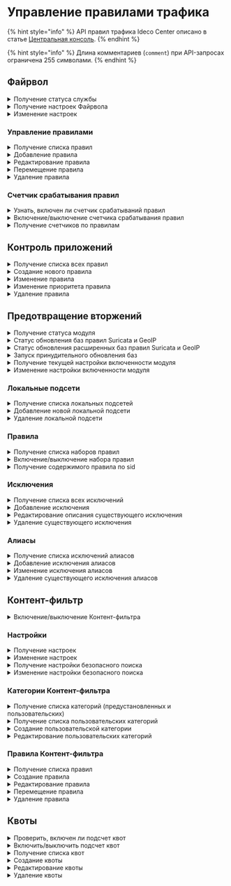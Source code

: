 # Управление правилами трафика

{% hint style="info" %}
API правил трафика Ideco Center описано в статье [Центральная консоль](/api/cc-api.md).
{% endhint %}

{% hint style="info" %}
Длина комментариев (`comment`) при API-запросах ограничена 255 символами.
{% endhint %}

## Файрвол

<details>
<summary>Получение статуса службы</summary>

```
GET /firewall/status
```

**Ответ на успешный запрос:**

```json
[
  {
      "name": "rules-in-kernel",
      "status": "active|activating|deactivating|failed|inactive|reloading",
      "msg": [ "string" ]  //(Список строк, поясняющих текущее состояние)
  },
  {
        "msg": [ "string" ],
        "status": "active",
        "name": "auto-snat"
    }
]
```

</details>

<details>
<summary>Получение настроек Файрвола</summary>

## Включенность пользовательских правил

```
GET /firewall/state
```

**Ответ на успешный запрос:**

```json
{
    "enabled": "boolean"
} 
```

* `enabled` - Опция раздела Файрвол включен (true) или
отключен (false).

### Логирование правил

```
GET /firewall/settings
```

**Ответ на успешный запрос:**

```json
{
    "automatic_snat_enabled": "boolean",
    "log_mode": "nothing" | "all" | "selected",
    "log_actions": ["accept" | "drop" | "dnat" | "snat" | "mark_log" | "mark_not_log"],
} 
```

</details>

<details>
<summary>Изменение настроек</summary>

```
PUT /firewall/settings
```

**Json-тело запроса:**

```json
{
    "automatic_snat_enabled": "boolean",
    "log_mode": "nothing" | "all" | "selected",
    "log_actions": ["accept" | "drop" | "dnat" | "snat" | "mark_log" | "mark_not_log"],
} 
```

* `automatic_snat_enabled` - включение автоматического SNAT;
* `log_mode` - режим логирования;
* `log_actions` - события, которые будут логироваться. 

**Ответ на успешный запрос**: 200 ОК

</details>

### Управление правилами

<details>
<summary>Получение списка правил</summary>

* `GET /firewall/rules/forward` - раздел FORWARD;
* `GET /firewall/rules/input` - раздел INPUT;
* `GET /firewall/rules/dnat` - раздел DNAT;
* `GET /firewall/rules/snat` - раздел SNAT;
* `GET /firewall/rules/log` - раздел Логирование.

**Ответ на успешный запрос:**

```json5
[
   "FilterRuleObject|DnatRuleObject|SnatRuleObject",
]
```

**Обьект FilterRuleObject**

```json5
{
  "id": "integer",
  "parent_id": "string",
  "enabled": "boolean",
  "protocol": "string",
  "source_addresses": [ "string" ],
  "source_addresses_negate": "boolean",
  "source_ports": [ "string" ],
  "incoming_interface": "string",
  "destination_addresses": [ "string" ],
  "destination_addresses_negate": "boolean",
  "destination_ports": [ "string" ],
  "outgoing_interface": "string",
  "hip_profiles": [ "string" ],
  "dpi_profile": "string",
  "dpi_enabled": "boolean",
  "ips_profile": "string",
  "ips_enabled": "boolean",
  "timetable": [ "string" ],
  "comment": "string",
  "action": "accept|drop",
}
```

* `id` - идентификатор правила.
* `parent_id` - идентификатор группы в Ideco Center, в которую входит сервер, или константа "f3ffde22-a562-4f43-ac04-c40fcec6a88c" (соответствует Корневой группе);
* `enabled` - включено (true) или выключено (false) правило;
* `protocol` - протокол;
* `source_addresses` - адрес источника;
* `source_addresses_negate` - инвертировать адрес источника;
* `source_ports` - порты источников, список ID алиасов;
* `incoming_interface` - зона источника;
* `destination_addresses` - адрес назначения;
* `destination_addresses_negate` - инвертировать адрес назначения;
* `destination_ports` - порты назначения;
* `outgoing_interface` - зона назначения;
* `hip_profiles` - HIP-профили;
* `dpi_profile` - строка в формате UUID, ID профиля DPI. Не может быть пустой строкой, если `dpi_enabled` = `true`;
* `dpi_enabled` - включена/выключена обработка с помощью модуля **Контроль приложений**;
* `ips_profile` - строка в формате UUID, ID профиля IPS. Не может быть пустой строкой, если `ips_enabled` = `true`;
* `ips_enabled` - включена/выключена обработка с помощью модуля **Предотвращение вторжений**;
* `timetable` - время действия;
* `comment` - комментарий (может быть пустым);
* `action` - действие:
  * `accept` - разрешить;
  * `drop` - запретить.

**Обьект DnatRuleObject**

```json5
{
   "id": "integer",
   "parent_id": "string",
   "enabled": "boolean",
   "protocol": "string",
   "source_addresses": [ "string" ],
   "source_addresses_negate": "boolean",
   "source_ports": [ "string" ],
   "incoming_interface": "string",
   "destination_addresses": [ "string" ],
   "destination_addresses_negate": "boolean",
   "destination_ports": [ "string" ],
   "timetable": [ "string" ],
   "comment": "string",
   "action": "accept|dnat",
   "change_destination_address": "null|string",
   "change_destination_port": "null|string",
}
```

* `action` - действие:
  * `accept` - разрешить;
  * `dnat` - производить DNAT.
* `change_destination_address` - IP-адрес или диапазон IP-адресов для замены назначения, или `null`, если `action` = `accept`;
* `change_destination_port` - порт или диапазон портов для замены значения, или `null`, если `action` = `accept`.

**Обьект SnatRuleObject**

```json5
{
   "id": "integer",
   "parent_id": "string",
   "enabled": "boolean",
   "protocol": "string",
   "source_addresses": [ "string" ],
   "source_addresses_negate": "boolean",
   "source_ports": [ "string" ],
   "destination_addresses": [ "string" ],
   "destination_addresses_negate": "boolean",
   "destination_ports": [ "string" ],
   "outgoing_interface": "string",
   "timetable": [ "string" ],
   "comment": "string",
   "action": "accept|snat",
   "change_source_address": "null|string",
}
```

* `action` - действие:
  * `accept` - разрешить;
  * `snat` - производить SNAT.
* `change_destination_address` - IP-адрес для замены источника, или `null`, если `action` = `accept`.

</details>

<details>
<summary>Добавление правила</summary>

* `POST /firewall/rules/forward?anchor_item_id=123&insert_after={true|false}` - раздел FORWARD;
* `POST /firewall/rules/input?anchor_item_id=123&insert_after={true|false}` - раздел INPUT;
* `POST /firewall/rules/dnat?anchor_item_id=123&insert_after={true|false}` - раздел DNAT;
* `POST /firewall/rules/snat?anchor_item_id=123&insert_after={true|false}` - раздел SNAT;
* `POST /firewall/rules/log?anchor_item_id=123&insert_after={true|false}` - раздел Логирование.

  * `anchor_item_id` - идентификатор правила, ниже или выше которого нужно создать новое. Если отсутствует, то новое правило будет добавлено в конец таблицы;
  * `insert_after` - вставка до или после. Если значение `true` или отсутствует, то новое правило будет добавлено сразу после указанного в `anchor_item_id`. Если `false` - на месте указанного в `anchor_item_id`.

**Json-тело запроса:**

```json5
[
   "FilterRuleObject|DnatRuleObject|SnatRuleObject",
]
```

* В запросе не должно быть `id`, так как правило ещё не создано и не имеет уникального идентификатора.

**Ответ на успешный запрос:**

```json5
{
    "id": "integer"
}
```

</details>

<details>
<summary>Редактирование правила</summary>

* `PUT /firewall/rules/forward/<id правила>` - раздел FORWARD;
* `PUT /firewall/rules/input/<id правила>` - раздел INPUT;
* `PUT /firewall/rules/dnat/<id правила>` - раздел DNAT;
* `PUT /firewall/rules/snat/<id правила>` - раздел SNAT;
* `PUT /firewall/rules/log/<id правила>` - раздел Логирование.

**Json-тело запроса:**

```json5
[
   "FilterRuleObject|DnatRuleObject|SnatRuleObject",
]
```

**Ответ на успешный запрос:** 200 ОК

</details>

<details>
<summary>Перемещение правила</summary>

* `PATCH /firewall/rules/forward/move` - раздел FORWARD;
* `PATCH /firewall/rules/input/move` - раздел INPUT;
* `PATCH /firewall/rules/dnat/move` - раздел DNAT;
* `PATCH /firewall/rules/snat/move` - раздел SNAT;
* `PATCH /firewall/rules/log/move` - раздел Логирование.

**Json-тело запроса:**

```json5
{
  "params": {
    "id": "integer",
    "anchor_item_id": "integer",
    "insert_after": "boolean"
  }
}
```

* `id` - идентификатор перемещаемого правила;
* `anchor_item_id` - идентификатор правила, ниже или выше которого нужно поместить перемещаемое правило;
* `insert_after` - вставка до или после. Если `true`, то вставить правило сразу после указанного в `anchor_item_id`, если `false` - на месте указанного в `anchor_item_id`.

</details>

<details>
<summary>Удаление правила</summary>

* `DELETE /firewall/rules/forward/<id правила>` - раздел FORWARD;
* `DELETE /firewall/rules/input/<id правила>` - раздел INPUT;
* `DELETE /firewall/rules/dnat/<id правила>` - раздел DNAT;
* `DELETE /firewall/rules/snat/<id правила>` - раздел SNAT;
* `DELETE /firewall/rules/log/<id правила>` - раздел Логирование.

**Ответ на успешный запрос:** 200 ОК

</details>

### Счетчик срабатывания правил

<details>
<summary>Узнать, включен ли счетчик срабатываний правил</summary>

```
GET /firewall/watch
```

**Ответ на успешный запрос:**

```json5
{
   "enabled": "boolean" //(true - если счетчик включен, false - если выключен)
}
```

</details>

<details>
<summary>Включение/выключение счетчика срабатывания правил</summary>

```
PUT /firewall/watch
```

**Json-тело запроса:**

```json5
{
   "enabled": "boolean" //(true - чтобы включить, false - чтобы выключить)
}
```

**Ответ на успешный запрос:** 200 ОК

</details>

<details>
<summary>Получение счетчиков по правилам</summary>

* `GET /firewall/counters/forward` - раздел FORWARD;
* `GET /firewall/counters/input` - раздел INPUT;
* `GET /firewall/counters/dnat` - раздел DNAT;
* `GET /firewall/counters/snat` - раздел SNAT;
* `GET /firewall/rules/log` - раздел Логирование.

**Ответ на успешный запрос:**

```json5
[
   {
      "id": "integer",
      "packets": "integer" //(количество сработок правила)
   },
   ...
]
```

</details>

## Контроль приложений

<details>
<summary>Получение списка всех правил</summary>

```
GET /application_control_backend/rules
```

**Ответ на успешный запрос:**

```json5
[
{
        "action": "string", // ["drop"|"accept"]
        "aliases": ["string"],
        "comment": "string",
        "enabled": "boolean",
        "name": "string",
        "parent_id": "string",
        "protocols": ["string"],
        "id": "integer"
}
]
```

* `action` - действие, применяемое к правилу;
* `aliases` - алиасы, которые используются в правиле (например, any);
* `comment` - комментарий правила;
* `enabled` - статус правила (true - включено, false - отключено);
* `name` - имя правила;
* `parent_id` - идентификатор родительской группы серверов;
* `protocols` - список протоколов;
* `id` - уникальный идентификатор правила.

</details>

<details>
<summary>Создание нового правила</summary>

```
POST /application_control_backend/rules
```

**Json-тело запроса:**

```json5
{
"parent_id": "string",
"name": "string",
"action": "string", // ["drop"|"accept"],
"comment": "string",
"aliases":["string"],
"protocols":["string"],
"enabled": "boolean"
}
```

* `action` - действие, применяемое к правилу;
* `aliases` - алиасы, которые используются в правиле (например, any);
* `comment` - комментарий правила;
* `enabled` - статус правила (true - включено, false - отключено);
* `name` - имя правила;
* `parent_id` - идентификатор родительской группы серверов;
* `protocols` - список протоколов.

**Ответ на успешный запрос:**

```json5
{
    "id": "integer"
}
```

* `id` - уникальный идентификатор созданного правила.

</details>

<details>
<summary>Изменение правила</summary>

```
PUT /application_control_backend/rules/{id}
```

* `id` - уникальный идентификатор правила.

**Json-тело запроса:**

```json5
{
    "parent_id": "str",
    "name": "str",
    "comment": "str",
    "aliases": ["str"],
    "protocols": ["str"],
    "action": "string", // ["drop"|"accept"],
    "enabled": "boolean",
}
```

* `action` - действие, применяемое к правилу;
* `aliases` - алиасы, которые используются в правиле (например, any);
* `comment` - комментарий правила;
* `enabled` - статус правила (true - включено, false - отключено);
* `name` - имя правила;
* `parent_id` - идентификатор родительской группы серверов;
* `protocols` - список протоколов;

**Ответ на успешный запрос:** 200 ОК

</details>

<details>
<summary>Изменение приоритета правила</summary>

```
PATCH /application_control_backend/rules/move
```

**Json-тело запроса:**

```json5
{
  "params": {
    "id": "integer",
    "anchor_item_id": "integer",
    "insert_after": "boolean",
  },
}
```

* `id` - уникальный идентификатор правила;
* `anchor_item_id` - уникальный идентификатор правила, ниже или выше которого нужно создать новое;
* `insert_after` - вставка до или после. Если True, то вставить правило сразу после указанного в anchor_item_id, если False, то на месте указанного в anchor_item_id.

</details>

<details>
<summary>Удаление правила</summary>

```
DELETE /application_control_backend/rules/{id}
```

* `id` - уникальный идентификатор правила, которое нужно удалить.

**Ответ на успешный запрос:** 200 OK

</details>

## Предотвращение вторжений

<details>
<summary>Получение статуса модуля</summary>

```
`GET /ips/status`
```

**Ответ на успешный запрос:**

```json5
[
    {
        "name": "string",
        "status": "string", // ["active"|"activating"|"deactivating"|"failed"|"inactive"|"reloading"],
        "msg": ["str"]
    }
]
```

* `name` - название демона;
* `status` - статус;
* `msg` - cписок сообщений, объясняющий текущее состояние.

</details>

<details>
<summary>Статус обновления баз правил Suricata и GeoIP</summary>

```
GET /ips/update
```

**Ответ на успешный запрос:**

```json5
{
    "status": "string", // ["up_to_date|updating|failed_to_update|disabled"]
    "msg": "i18n_str",
    "last_update": "float|null"
}
```

* `status` - текущий статус обновления баз:
  * `up_to_date` - базы успешно обновлены;
  * `updating` - скачиваем новые базы;
  * `failed_to_update` - последняя попытка обновления баз завершилась неудачно;
  * `disabled` - обновление баз выключено.
* `msg` - текстовое описание статуса обновления баз;
* `last_update` - время (таймстамп) последнего успешного обновления баз.

</details>

<details>
<summary>Статус обновления расширенных баз правил Suricata и GeoIP</summary>

```
GET /ips/update_advanced
```

**Ответ на успешный запрос:**

```json5
{
    "status": "string", //["up_to_date"|"updating"|"failed_to_update"|"disabled"],
    "msg": "i18n_str",
    "last_update": "float|null"
}
```

* `status` - текущий статус обновления баз:
  * `up_to_date` - базы успешно обновлены;
  * `updating` - скачиваем новые базы;
  * `failed_to_update` - последняя попытка обновления баз завершилась неудачно;
  * `disabled` - обновление баз выключено.
* `msg` - текстовое описание статуса обновления баз;
* `last_update` - время (таймстамп) последнего успешного обновления баз.

</details>

<details>
<summary>Запуск принудительного обновления баз</summary>

```
POST /ips/update
```

**Ответ на успешный запрос:** 200 OK

</details>

<details>
<summary>Получение текущей настройки включенности модуля</summary>

```
GET /ips/state
```

**Ответ на успешный запрос:**

```json5
{
    "enabled": "boolean"
}
```

* `enabled` - `true` если модуль включен, `false` - если выключен.

</details>


<details>
<summary>Изменение настройки включенности модуля</summary>

```
PUT /ips/state
```

**Json-тело запроса:**

```json5
{
    "enabled": "boolean"
}
```

* `enabled` - `true` если модуль включен, `false` - если выключен.

**Ответ на успешный запрос:** 200 OK

</details>

### Локальные подсети

<details>
<summary>Получение списка локальных подсетей</summary>

```
GET /ips/nets
```

**Ответ на успешный запрос:**

```json5
[
  {
    "id": "string",
    "address": "string"
  }
]
```

* `id` - уникальный идентификатор подсети;
* `address` - подсеть (например "192.168.0.0/16").

</details>

<details>
<summary>Добавление новой локальной подсети</summary>

```
POST /ips/nets
```

**Json-тело запроса:**

```json5
{
    "address": "string"
}
```

* `address` - подсеть (например "192.168.0.0/16").

**Ответ на успешный запрос:**

```json5
{
    "id": "string",
    "address": "string"
}
```

* `id` - уникальный идентификатор подсети;
* `address` - подсеть (например "192.168.0.0/16").

</details>

<details>
<summary>Удаление локальной подсети</summary>

```
DELETE /ips/nets/{id}
```

* `id` - уникальный идентификатор подсети.

**Ответ на успешный запрос:** 200 OK

</details>

### Правила

<details>
<summary>Получение списка наборов правил</summary>

```
GET /ips/rules
```

```json5
[
  {
    "id": "string",
    "name": "string",
    "enabled": "bool"
  },
  ...
]
```

* `id` - уникальный идентификатор набора правил;
* `name` - название (имя файла) набора правил;
* `enabled` - состояние набора правил: включен/выключен.

</details>

<details>
<summary>Включение/выключение набора правил</summary>

```
PATCH /ips/rules/{id}
```

* `id` - уникальный идентификатор набора правил.

**Json-тело запроса:**

```json5
{
    "enabled": "boolean"
}
```

**Ответ на успешный запрос:** 200 OK

</details>


<details>
<summary>Получение содержимого правила по sid</summary>

```
GET /ips/rules/sid/{id}
```

* `id` - sid правила.

**Ответ на успешный запрос:**

```json5
{
    "rule": "string"
}
```

* `rule` - текст правила. Если правило не найдено - пустая строка.

</details>

### Исключения

<details>
<summary>Получение списка всех исключений</summary>

```
GET /ips/disabled_rules
```

**Ответ на успешный запрос:**

```json5
[
    {
    "sid": "integer",
    "comment": "string",
    "id": "string"
    }
]
```

* `sid` - уникальный идентификатор правила;
* `comment` - описание, может быть пустым, максимальная длина 256;
* `id` - уникальный идентификатор правила на NGFW.

</details>

<details>
<summary>Добавление исключения</summary>

```
POST /ips/disabled_rules
```

**Json-тело запроса:**

```json5
{
    "sid": "int",
    "comment": "string"
}
```

* `sid` - уникальный идентификатор правила;
* `comment` - описание, может быть пустым, максимальная длина 256.

**Ответ на успешный запрос:**

```json5
{
  "id": "string" 
}
```

</details>

<details>
<summary>Редактирование описания существующего исключения</summary>

```
PATCH /ips/disabled_rules/{id}
```

* `id` - уникальный идентификатор правила (не sid).

**Json-тело запроса:**

```json5
{
    "sid": "int",
    "comment": "string"
}
```

* `sid` - уникальный идентификатор правила;
* `comment` - описание, может быть пустым, максимальная длина 256;

**Ответ на успешный запрос:** 200 OK

</details>

<details>
<summary>Удаление существующего исключения</summary>

```
DELETE /ips/disabled_rules/{id}
```

* `id` - уникальный идентификатор правила (не sid).

**Ответ на успешный запрос:** 200 OK

</details>

### Алиасы

<details>
<summary>Получение списка исключений алиасов</summary>

```
GET /ips/bypass
```

**Ответ на успешный запрос:**

```json5
[
    {
        "id": "string",
        "aliases": [ "string" ],
        "comment": "string",
        "enabled": "boolean",
    }
]
```

* `id` - id исключения;
* `aliases` - список id алиасов. Допустимые типы: IP-адрес, Диапазон IP-адресов, Список IP-объектов, Список IP-адресов, Подсеть, Домен, Пользователь, Группа;
* `comment` - описание, может быть пустым, максимальная длина 256;
* `enabled` - состояние исключения: включено/выключено.

</details>

<details>
<summary>Добавление исключения алиасов</summary>

```
POST /ips/bypass
```

**Json-тело запроса:**

```json5
{
    "aliases": [ "string" ],
    "comment": "string",
    "enabled": "bool",
}
```

* `aliases` - список id алиасов. Допустимые типы: IP-адрес, Диапазон IP-адресов, Список IP-объектов, Список IP-адресов, Подсеть, Домен, Пользователь, Группа;
* `comment` - описание, может быть пустым, максимальная длина 256;
* `enabled` - состояние исключения: включено/выключено.

**Ответ на успешный запрос:**

```
{
    "id": "string"
}
```

* `id` - уникальный идентификатор созданного исключения.

</details>

<details>

<summary>Изменение исключения алиасов</summary>

```
PATCH /ips/bypass/{id}
```

* `id` - уникальный идентификатор созданного исключения.

**Json-тело запроса:**

```json5
{
    "aliases": [ "string" ],
    "comment": "string",
    "enabled": "bool",
}
```

* `aliases` - список id алиасов. Допустимые типы: IP-адрес, Диапазон IP-адресов, Список IP-объектов, Список IP-адресов, Подсеть, Домен, Пользователь, Группа;
* `comment` - описание, может быть пустым, максимальная длина 256;
* `enabled` - состояние исключения: включено/выключено.

**Ответ на успешный запрос:** 200 OK

</details>

<details>
<summary>Удаление существующего исключения алиасов</summary>

```
DELETE /ips/bypass/{id}
```

* `id` - уникальный идентификатор исключения.

**Ответ на успешный запрос:** 200 OK

</details>

## Контент-фильтр

<details>

<summary>Включение/выключение Контент-фильтра</summary>

### Проверить включенность

```
GET /content-filter/state
```

**Ответ на успешный запрос:**

```json5
{
    "enabled": "boolean"
}
```

### Включить/выключить Контент-фильтр

```
PUT /content-filter/state
```

**Json-тело запроса:**

```json5
{
    "enabled": "boolean"
}
```

**Ответ на успешный запрос:** 200 ОК

</details>

### Настройки

<details>
<summary>Получение настроек</summary>

```
GET /content-filter/settings
```

**Ответ на успешный запрос:**

```json5
{
    "enabled_extended_categorizer": "boolean",
    "quic_reject_enabled": "boolean"
}
```

* `enabled_extended_categorizer` - расширенная категоризация (SkyDNS) включена (true) или выключена (false);
* `quic_reject_enabled` - запрет трафика по протоколу QUIC включен (true) или выключен (false).

</details>

<details>
<summary>Изменение настроек</summary>

```
PATCH /content-filter/settings
```

**Json-тело запроса:**

```json5
{
    "enabled_extended_categorizer": "boolean",
    "quic_reject_enabled": "boolean" //(Любое из полей может отсутствовать)
}
```

**Ответ на успешный запрос:** 200 OK

</details>

<details>
<summary>Получение настройки безопасного поиска</summary>

```
GET /proxy_backend/safe_search
```

**Ответ на успешный запрос:**

```json5
{
    "enabled": "boolean"
}
```

</details>

<details>
<summary>Изменение настройки безопасного поиска</summary>

```
PUT /proxy_backend/safe_search
```

**Json-тело запроса:**

```json5
{
    "enabled": "boolean"
}
```

**Ответ на успешный запрос:** 200 OK

</details>

### Категории Контент-фильтра

<details>
<summary>Получение списка категорий (предустановленных и пользовательских)</summary>

```
GET /content-filter/categories
```

**Ответ на успешный запрос:**

```json5
[
    {
        "id": "string",
        "type": "string",
        "name": "string",
        "comment": "string"
    },
    ...
]
```

* `id` - номер категории в формате `users.id.1` или `extended.id.1`;
* `type` - тип категории:
  * `"users"` - пользовательские категории;
  * `"extended"` - расширенные категории (SkyDNS);
  * `"files"` - категории для файлов;
  * `"special"` - специальные предопределенные категории (Прямое обращение по IP, Все категоризированные запросы, Все некатегоризированные запросы, Все запросы);
  * `"other"` - остальные категории.
* `name` - имя категории (для отображения пользователю);
* `comment` - описание категории (для отображения пользователю).

</details>

<details>
<summary>Получение списка пользовательских категорий</summary>

```
GET /content-filter/users_categories
```

**Ответ на успешный запрос:**

```json5
[
    {
        "id": "string" (идентификатор категории, вида - users.id.1),
        "name": "string" (название категории, не пустая строка),
        "comment": "string",
        "urls": ["string"]
    },
    ...
]
```

* `urls` - список url. Либо полный путь до страницы, либо только доменное имя. В пути может присутствовать любое количество любых символов.

</details>

<details>

<summary>Создание пользовательской категории</summary>

```
POST /content-filter/users_categories
```

**Json-тело запроса:**

```json5
{
    "name": "string",
    "comment": "string",
    "urls": [ "string" ]
}
```

**Ответ на успешный запрос:**

```json5
{
    "id": "string"
}
```

</details>

<details>

<summary>Редактирование пользовательских категорий</summary>

```
PUT /content-filter/users_categories/{category_id}
```

**Json-тело запроса:**

```json5
{
    "name": "string",
    "comment": "string",
    "urls": ["string"]
}
```

**Ответ на успешный запрос:**

```json5
{
    "id": "string",
    "name": "string",
    "comment": "string",
    "urls": [ "string" ]
}
```

</details>

### Правила Контент-фильтра

<details>
<summary>Получение списка правил</summary>

```
GET /content-filter/rules
```

**Ответ на успешный запрос:**

```json5
[
    {
        "access": "allow" | "deny" | "bump" | "redirect",
        "aliases": ["string"],
        "categories": ["string"],
        "comment": "string",
        "enabled": "boolean",
        "name": "string",
        "parent_id": "string",
        "redirect_url": "string" | "null",
        "timetable": ["string"],
        "id": "integer"
    },
    ...
]
```

* `id` - идентификатор правила;
* `parent_id` - id группы в Ideco Center, в которую входит Ideco NGFW, или константа "f3ffde22-a562-4f43-ac04-c40fcec6a88c" (соответствует Корневой группе);
* `name` - название правила, не пустая строка;
* `comment` - комментарий (макс. 256 символов), может быть пустым;
* `aliases` - список id алиасов (поле Применяется для);
* `categories` - список id категорий сайтов;
* `access` - действие, которое необходимо выполнить в правиле, строка, может принимать три значения:
  * `allow` - разрешить данный запрос;
  * `deny` - запретить запрос и показать страницу блокировки;
  * `bump`: расшифровать запрос;
  * `redirect`: перенаправить запрос на `redirect_url`.
* `redirect_url` - URL, на который перенаправляются запросы. `String` при `access` = `redirect` и `null` при остальных вариантах `access`;
* `enabled`: правило включено (true) или выключено (false);
* `timetable` - время действия, список ID алиасов.

</details>

<details>
<summary>Создание правила</summary>

```
POST /content-filter/rules?anchor_item_id=123&insert_after={true|false}
```

* `anchor_item_id` - идентификатор правила, ниже или выше которого нужно создать новое. Если отсутствует, то новое правило будет добавлено в конец таблицы;
* `insert_after` - вставка до или после. Если значение `true` или отсутствует, то новое правило будет добавлено сразу после указанного в `anchor_item_id`. Если `false` - на месте указанного в `anchor_item_id`.

**Json-тело запроса:**

```json5
{
    "name": "string",
    "comment": "string",
    "parent_id": "string", 
    "aliases": [ "string" ],
    "categories": [ "string" ],
    "access": "allow|deny|bump|redirect",
    "redirect_url": "string|null",
    "enabled": "boolean",
    "timetable": [ "string" ]
}
```

</details>

<details>
<summary>Редактирование правила</summary>

```
PUT /content-filter/rules/<id правила>
```

**Json-тело запроса:**

```json5
{
    "name": "string",
    "comment": "string",
    "parent_id": "string", 
    "aliases": [ "string" ],
    "categories": [ "string" ],
    "access": "allow|deny|bump|redirect",
    "redirect_url": "string|null",
    "enabled": "boolean",
    "timetable": [ "string" ]
}
```

**Ответ на успешный запрос:** 200 ОК

</details>

<details>
<summary>Перемещение правила</summary>

```
PATCH /content-filter/rules/move
```

**Json-тело запроса:**

```json5
{
  "params": {
    "id": "integer",
    "anchor_item_id": "integer",
    "insert_after": "boolean"
  }
}
```

* `id` - идентификатор правила;
* `anchor_item_id` - идентификатор правила, ниже или выше которого нужно вставить правило, которое перемещаем;
* `insert_after` - вставка до или после. Если `true`, то правило будет вставлено сразу после указанного в `anchor_item_id`, если `false` - на месте указанного в `anchor_item_id`.

**Ответ на успешный запрос:** 200 OK

</details>

<details>
<summary>Удаление правила</summary>

```
DELETE /content-filter/rules/<id правила>
```

**Ответ на успешный запрос:** 200 ОК

</details>

## Квоты

<details>
<summary>Проверить, включен ли подсчет квот</summary>

```
GET /quotas/state
```

**Ответ на успешный запрос:**

```json5
{
  "enabled": "boolean"
}
```

</details>

<details>
<summary>Включить/выключить подсчет квот</summary>

```
PUT /quotas/state
```

**Json-тело запроса:**

```json5
{
  "enabled": "boolean"
}
```

**Ответ на успешный запрос:** 200 ОК

</details>

<details>
<summary>Получение списка квот</summary>

```
GET /quotas/quotas
```

**Ответ на успешный запрос:**

```json5
[
  {
    "id": "string",
    "title": "string",
    "comment": "string",
    "quota": "integer",
    "enabled": "bool",
    "interval": "hour" | "day" | "week" | "month" | "quarter"
  },
  ...
]
```

* `id` - идентификатор квоты;
* `title` - название квоты (максимальная длина 42 символа);
* `comment` - комментарий (максимальная длина 256 символов);
* `quota` - ограничение трафика в байтах;
* `enabled` - применяется ли квота;
* `interval` - период действия квоты (час, день, неделя, месяц, квартал).

</details>

<details>
<summary>Создание квоты</summary>

```
POST /quotas/quotas
```

**Json-тело запроса:**

```json5
{
  "title": "string",
  "comment": "string",
  "quota": "integer",
  "enabled": "boolean",
  "interval": "string"
}
```

**Ответ на успешный запрос:**

```json5
{
    "id": "string"
}
```

</details>

<details>
<summary>Редактирование квоты</summary>

```
PATCH /quotas/quotas/<id квоты>
```

**Json-тело запроса:**

```json5
{
  "title": "string",
  "comment": "string",
  "quota": "integer",
  "enabled": "boolean",
  "interval": "string"
}
```

**Ответ на успешный запрос:** 200 ОК

</details>

<details>
<summary>Удаление квоты</summary>

```
DELETE /quotas/quotas/<id квоты>
```

**Ответ на успешный запрос:** 200 ОК

</details>